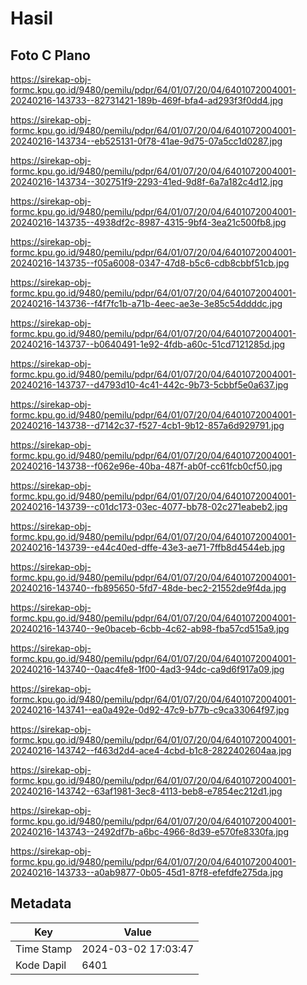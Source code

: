 # Hasil

## Foto C Plano

https://sirekap-obj-formc.kpu.go.id/9480/pemilu/pdpr/64/01/07/20/04/6401072004001-20240216-143733--82731421-189b-469f-bfa4-ad293f3f0dd4.jpg

https://sirekap-obj-formc.kpu.go.id/9480/pemilu/pdpr/64/01/07/20/04/6401072004001-20240216-143734--eb525131-0f78-41ae-9d75-07a5cc1d0287.jpg

https://sirekap-obj-formc.kpu.go.id/9480/pemilu/pdpr/64/01/07/20/04/6401072004001-20240216-143734--302751f9-2293-41ed-9d8f-6a7a182c4d12.jpg

https://sirekap-obj-formc.kpu.go.id/9480/pemilu/pdpr/64/01/07/20/04/6401072004001-20240216-143735--4938df2c-8987-4315-9bf4-3ea21c500fb8.jpg

https://sirekap-obj-formc.kpu.go.id/9480/pemilu/pdpr/64/01/07/20/04/6401072004001-20240216-143735--f05a6008-0347-47d8-b5c6-cdb8cbbf51cb.jpg

https://sirekap-obj-formc.kpu.go.id/9480/pemilu/pdpr/64/01/07/20/04/6401072004001-20240216-143736--f4f7fc1b-a71b-4eec-ae3e-3e85c54ddddc.jpg

https://sirekap-obj-formc.kpu.go.id/9480/pemilu/pdpr/64/01/07/20/04/6401072004001-20240216-143737--b0640491-1e92-4fdb-a60c-51cd7121285d.jpg

https://sirekap-obj-formc.kpu.go.id/9480/pemilu/pdpr/64/01/07/20/04/6401072004001-20240216-143737--d4793d10-4c41-442c-9b73-5cbbf5e0a637.jpg

https://sirekap-obj-formc.kpu.go.id/9480/pemilu/pdpr/64/01/07/20/04/6401072004001-20240216-143738--d7142c37-f527-4cb1-9b12-857a6d929791.jpg

https://sirekap-obj-formc.kpu.go.id/9480/pemilu/pdpr/64/01/07/20/04/6401072004001-20240216-143738--f062e96e-40ba-487f-ab0f-cc61fcb0cf50.jpg

https://sirekap-obj-formc.kpu.go.id/9480/pemilu/pdpr/64/01/07/20/04/6401072004001-20240216-143739--c01dc173-03ec-4077-bb78-02c271eabeb2.jpg

https://sirekap-obj-formc.kpu.go.id/9480/pemilu/pdpr/64/01/07/20/04/6401072004001-20240216-143739--e44c40ed-dffe-43e3-ae71-7ffb8d4544eb.jpg

https://sirekap-obj-formc.kpu.go.id/9480/pemilu/pdpr/64/01/07/20/04/6401072004001-20240216-143740--fb895650-5fd7-48de-bec2-21552de9f4da.jpg

https://sirekap-obj-formc.kpu.go.id/9480/pemilu/pdpr/64/01/07/20/04/6401072004001-20240216-143740--9e0baceb-6cbb-4c62-ab98-fba57cd515a9.jpg

https://sirekap-obj-formc.kpu.go.id/9480/pemilu/pdpr/64/01/07/20/04/6401072004001-20240216-143740--0aac4fe8-1f00-4ad3-94dc-ca9d6f917a09.jpg

https://sirekap-obj-formc.kpu.go.id/9480/pemilu/pdpr/64/01/07/20/04/6401072004001-20240216-143741--ea0a492e-0d92-47c9-b77b-c9ca33064f97.jpg

https://sirekap-obj-formc.kpu.go.id/9480/pemilu/pdpr/64/01/07/20/04/6401072004001-20240216-143742--f463d2d4-ace4-4cbd-b1c8-2822402604aa.jpg

https://sirekap-obj-formc.kpu.go.id/9480/pemilu/pdpr/64/01/07/20/04/6401072004001-20240216-143742--63af1981-3ec8-4113-beb8-e7854ec212d1.jpg

https://sirekap-obj-formc.kpu.go.id/9480/pemilu/pdpr/64/01/07/20/04/6401072004001-20240216-143743--2492df7b-a6bc-4966-8d39-e570fe8330fa.jpg

https://sirekap-obj-formc.kpu.go.id/9480/pemilu/pdpr/64/01/07/20/04/6401072004001-20240216-143733--a0ab9877-0b05-45d1-87f8-efefdfe275da.jpg


## Metadata

| Key        | Value               |
| ---------- | ------------------- |
| Time Stamp | 2024-03-02 17:03:47 |
| Kode Dapil | 6401                |



